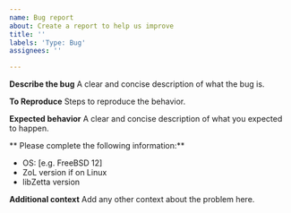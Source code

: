 ```yaml
---
name: Bug report
about: Create a report to help us improve
title: ''
labels: 'Type: Bug'
assignees: ''

---
```


**Describe the bug**
A clear and concise description of what the bug is.

**To Reproduce**
Steps to reproduce the behavior. 

**Expected behavior**
A clear and concise description of what you expected to happen.


** Please complete the following information:**
 - OS: [e.g. FreeBSD 12]
 - ZoL version if on Linux
 - libZetta version

**Additional context**
Add any other context about the problem here.
